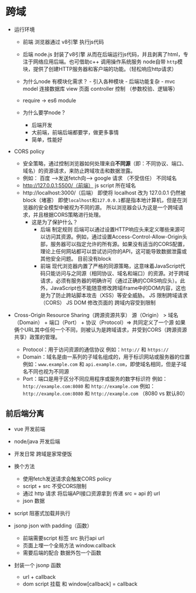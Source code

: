 # 跨域

- 运行环境
   - 前端
          浏览器通过 v8引擎 执行js代码
   - 后端 
          node.js 封装了v8引擎 从而在后端运行js代码，并且剥离了html，专注于网络应用后端。也可借助c++ 调用操作系统服务
          node自带 `http`模块，提供了创建HTTP服务器和客户端的功能。（轻松响应http请求）

   - 为什么node 有模块化需求？
         - 引入各种模块
         - 后端功能复杂
         - mvc 
               model 连接数据库
               view 页面
               controller 控制 （参数校验、逻辑等）
    - require -> es6 module 


    - 为什么要学node？
         - 后端开发
         - 大前端，前端后端都要学，做更多事情
         - 简单，性能好

- CORS policy
    - 安全策略，通过控制浏览器如何处理来自**不同源**（即：不同协议、端口、域名）的资源请求，来防止跨域攻击和数据泄露。
    - 例如： 百度 -->发送fetch向--> google 请求 （不受信任） 不同域名
    - http://127.0.0.1:5500/（前端） js script 所在域名
    - http://localhost:3000/（后端） 即使将 localhost 改为 127.0.0.1 仍然被block（堵塞）
          即使`localhost`和`127.0.0.1`都是指本地计算机，但是在浏览器的安全模型中被视为不同的源。
          所以浏览器会认为这是一个跨域请求，并且根据CORS策略进行处理。
         - 这是为了保护什么？
              - 后端 制定规则 
                    后端可以通过设置HTTP响应头来定义哪些来源可以访问其资源。例如，通过设置Access-Control-Allow-Origin头部，服务器可以指定允许的所有源。如果没有适当的CORS配置，理论上任何网站都可以尝试访问你的API，这可能导致数据泄露或其他安全问题。
                    目前没有block
              - 前端 
                    现代浏览器内置了严格的同源策略，这意味着JavaScript代码只能访问与之同源（相同协议、域名和端口）的资源。对于跨域请求，必须有服务器的明确许可（通过正确的CORS响应头）。此外，JavaScript也不能随意修改跨域iframe中的DOM内容，这也是为了防止跨站脚本攻击（XSS）等安全威胁。
                    JS 限制跨域请求（CORS） 
                    JS DOM 修改页面的 跨域内容受到限制

- Cross-Origin Resource Sharing（跨源资源共享）
     源（Origin） > 域名（Domain） + 端口（Port） + 协议（Protocol）=> 共同定义了一个源
     如果俩个URL其中任何一个不同，则被认为是跨域请求，并受到CORS（跨源资源共享）政策的管理。

    - Protocol：用于访问资源的通信协议
          例如：`http://` 和 `https://`
    - Domain：域名是由一系列的子域名组成的，用于标识网站或服务器的位置
          例如：`www.example.com` 和 `api.example.com`，即使域名相同，但是子域名不同也视为不同源
    - Port：端口是用于区分不同应用程序或服务的数字标识符
          例如：`http://example.com:8080` 和 `http://example.com` 
          例如：`http://example.com:8080` 和 `http://example.com` （8080 vs 默认80）

## 前后端分离
- vue 开发前端
- node/java 开发后端
- 开发日常 跨域是家常便饭

- 换个方法
    - 使用fetch发送请求会触发CORS policy
    - script + src
          不受CORS限制
    - 通过 http 请求  将后端API接口资源拿到
          传递 src = api 的 url
    - json 数据 

- script 阻塞式加载并执行
- jsonp
     json with padding（函数）
    - 前端需要script 标签 src 执行api url
    - 页面上埋一个全局方法 window.callback
    - 需要后端的配合 数据外包一个函数
- 封装一个 jsonp 函数
    - url + callback
    - dom script 挂载 和 window[callback] = callback 

